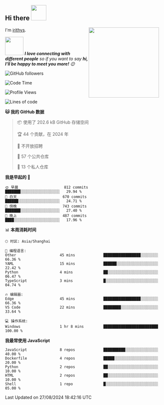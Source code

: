 <h2> Hi there <img src="https://media.giphy.com/media/mGcNjsfWAjY5AEZNw6/giphy.gif" width="50"></h2>
<img align='right' src="https://media.giphy.com/media/ieyl9zmCjO4b4t6qoY/giphy.gif" width="230">

I'm [irithys](https://irithys.com).

<img src="https://media.giphy.com/media/LnQjpWaON8nhr21vNW/giphy.gif" width="60"> <em><b>I love connecting with different people</b> so if you want to say <b>hi, I'll be happy to meet you more!</b> 😊</em>

![GitHub followers](https://img.shields.io/github/followers/irithys)


<!--START_SECTION:waka-->
![Code Time](http://img.shields.io/badge/Code%20Time-327%20hrs%2053%20mins-blue)

![Profile Views](http://img.shields.io/badge/%E4%B8%AA%E4%BA%BA%E8%B5%84%E6%96%99%E8%A7%82%E7%9C%8B%E6%AC%A1%E6%95%B0-20-blue)

![Lines of code](https://img.shields.io/badge/%E4%BB%8E%E3%80%8CHello%20World%E3%80%8D%E8%B5%B7%E6%88%91%E5%B7%B2%E7%BB%8F%E5%86%99%E4%BA%86-834.4%20thousand%20%E8%A1%8C%E4%BB%A3%E7%A0%81-blue)

**🐱 我的 GitHub 数据** 

> 📦  使用了 202.6 kB GitHub 存储空间 
 > 
> 🏆 44 个贡献，在 2024 年
 > 
> 🚫 不开放招聘
 > 
> 📜 57 个公共仓库 
 > 
> 🔑 13 个私人仓库 
 > 
**我是早起的 🐤** 

```text
🌞 早晨                     812 commits         ███████░░░░░░░░░░░░░░░░░░   29.94 % 
🌆 白天                     670 commits         ██████░░░░░░░░░░░░░░░░░░░   24.71 % 
🌃 傍晚                     743 commits         ███████░░░░░░░░░░░░░░░░░░   27.40 % 
🌙 晚上                     487 commits         ████░░░░░░░░░░░░░░░░░░░░░   17.96 % 
```


📊 **本周消耗时间** 

```text
🕑︎ 时区: Asia/Shanghai

💬 编程语言: 
Other                    45 mins             █████████████████░░░░░░░░   66.36 % 
YAML                     15 mins             ██████░░░░░░░░░░░░░░░░░░░   22.42 % 
Python                   4 mins              ██░░░░░░░░░░░░░░░░░░░░░░░   06.47 % 
TypeScript               3 mins              █░░░░░░░░░░░░░░░░░░░░░░░░   04.74 % 

🔥 编辑器: 
Edge                     45 mins             █████████████████░░░░░░░░   66.36 % 
VS Code                  22 mins             ████████░░░░░░░░░░░░░░░░░   33.64 % 

💻 操作系统: 
Windows                  1 hr 8 mins         █████████████████████████   100.00 % 
```

**我最常使用 JavaScript** 

```text
JavaScript               8 repos             ██████████░░░░░░░░░░░░░░░   40.00 % 
Dockerfile               4 repos             █████░░░░░░░░░░░░░░░░░░░░   20.00 % 
Python                   2 repos             ██░░░░░░░░░░░░░░░░░░░░░░░   10.00 % 
HTML                     2 repos             ██░░░░░░░░░░░░░░░░░░░░░░░   10.00 % 
Shell                    1 repo              █░░░░░░░░░░░░░░░░░░░░░░░░   05.00 % 
```




 Last Updated on 27/08/2024 18:42:16 UTC
<!--END_SECTION:waka-->

